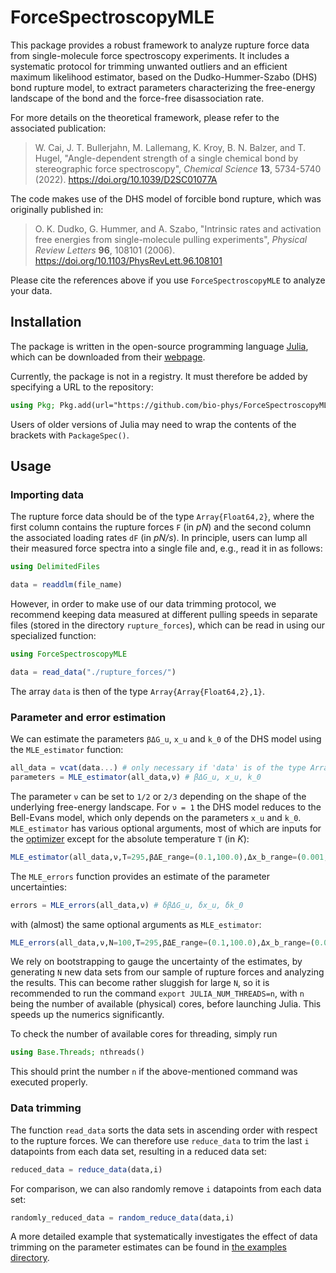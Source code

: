 # ForceSpectroscopyMLE

This package provides a robust framework to analyze rupture force data from single-molecule force spectroscopy experiments.  It includes a systematic protocol for trimming unwanted outliers and an efficient maximum likelihood estimator, based on the Dudko-Hummer-Szabo (DHS) bond rupture model, to extract parameters characterizing the free-energy landscape of the bond and the force-free disassociation rate.  

For more details on the theoretical framework, please refer to the associated publication:
> W. Cai, J. T. Bullerjahn, M. Lallemang, K. Kroy, B. N. Balzer, and T. Hugel, "Angle-dependent strength of a single chemical bond by stereographic force spectroscopy", *Chemical Science* **13**, 5734-5740 (2022). https://doi.org/10.1039/D2SC01077A

The code makes use of the DHS model of forcible bond rupture, which was originally published in:
> O. K. Dudko, G. Hummer, and A. Szabo, "Intrinsic rates and activation free energies from single-molecule pulling experiments", *Physical Review Letters* **96**, 108101 (2006). https://doi.org/10.1103/PhysRevLett.96.108101

Please cite the references above if you use `ForceSpectroscopyMLE` to analyze your data.  



## Installation

The package is written in the open-source programming language [Julia](https://github.com/JuliaLang/julia), which can be downloaded from their [webpage](https://julialang.org/downloads/#download_julia).  

Currently, the package is not in a registry.  It must therefore be added by specifying a URL to the repository:
```julia
using Pkg; Pkg.add(url="https://github.com/bio-phys/ForceSpectroscopyMLE")
```
Users of older versions of Julia may need to wrap the contents of the brackets with `PackageSpec()`.  



## Usage

### Importing data

The rupture force data should be of the type `Array{Float64,2}`, where the first column contains the rupture forces `F` (in *pN*) and the second column the associated loading rates `dF` (in *pN/s*).  In principle, users can lump all their measured force spectra into a single file and, e.g., read it in as follows:
```julia
using DelimitedFiles

data = readdlm(file_name)
```
However, in order to make use of our data trimming protocol, we recommend keeping data measured at different pulling speeds in separate files (stored in the directory `rupture_forces`), which can be read in using our specialized function:
```julia
using ForceSpectroscopyMLE

data = read_data("./rupture_forces/")
```
The array `data` is then of the type `Array{Array{Float64,2},1}`.  



### Parameter and error estimation

We can estimate the parameters `βΔG_u`, `x_u` and `k_0` of the DHS model using the `MLE_estimator` function:
```julia
all_data = vcat(data...) # only necessary if 'data' is of the type Array{Array{Float64,2},1}
parameters = MLE_estimator(all_data,ν) # βΔG_u, x_u, k_0
```
The parameter `ν` can be set to `1/2` or `2/3` depending on the shape of the underlying free-energy landscape.  For `ν = 1` the DHS model reduces to the Bell-Evans model, which only depends on the parameters `x_u` and `k_0`.  `MLE_estimator` has various optional arguments, most of which are inputs for the [optimizer](https://github.com/robertfeldt/BlackBoxOptim.jl) except for the absolute temperature `T` (in *K*):
```julia
MLE_estimator(all_data,ν,T=295,βΔE_range=(0.1,100.0),Δx_b_range=(0.001,10.0),msteps=100000,mode=:compact,psize=50,tint=60.0)
```
The `MLE_errors` function provides an estimate of the parameter uncertainties:
```julia
errors = MLE_errors(all_data,ν) # δβΔG_u, δx_u, δk_0
```
with (almost) the same optional arguments as `MLE_estimator`:
```julia
MLE_errors(all_data,ν,N=100,T=295,βΔE_range=(0.1,100.0),Δx_b_range=(0.001,10.0),msteps=100000,mode=:silent,psize=50,tint=60.0)
```
We rely on bootstrapping to gauge the uncertainty of the estimates, by generating `N` new data sets from our sample of rupture forces and analyzing the results.  This can become rather sluggish for large `N`, so it is recommended to run the command `export JULIA_NUM_THREADS=n`, with `n` being the number of available (physical) cores, before launching Julia.  This speeds up the numerics significantly.  

To check the number of available cores for threading, simply run
```julia
using Base.Threads; nthreads()
```
This should print the number `n` if the above-mentioned command was executed properly.  



### Data trimming

The function `read_data` sorts the data sets in ascending order with respect to the rupture forces.  We can therefore use `reduce_data` to trim the last `i` datapoints from each data set, resulting in a reduced data set:
```julia
reduced_data = reduce_data(data,i)
```
For comparison, we can also randomly remove `i` datapoints from each data set:
```julia
randomly_reduced_data = random_reduce_data(data,i)
```
A more detailed example that systematically investigates the effect of data trimming on the parameter estimates can be found in [the examples directory](examples).  
